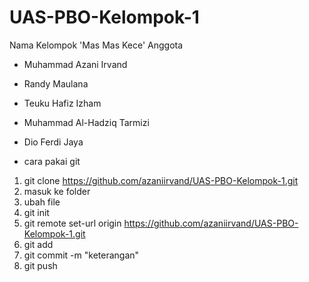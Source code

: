 # UAS-PBO-Kelompok-1
Nama Kelompok 'Mas Mas Kece'
Anggota
- Muhammad Azani Irvand
- Randy Maulana
- Teuku Hafiz Izham
- Muhammad Al-Hadziq Tarmizi
- Dio Ferdi Jaya


- cara pakai git

1. git clone https://github.com/azaniirvand/UAS-PBO-Kelompok-1.git
2. masuk ke folder
3. ubah file
3. git init
4. git remote set-url origin https://github.com/azaniirvand/UAS-PBO-Kelompok-1.git
5. git add <namafile>
6. git commit -m "keterangan"
7. git push


